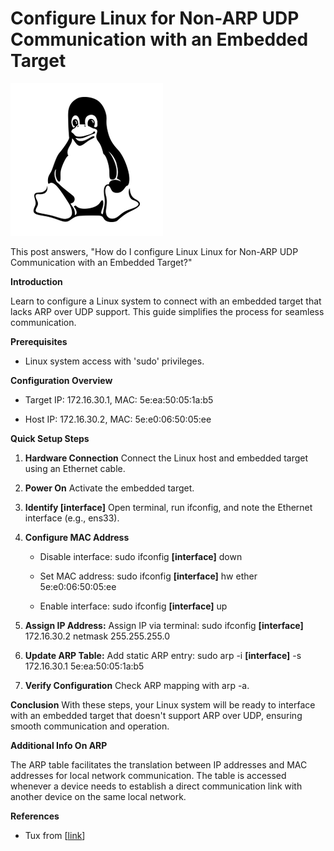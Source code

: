 # Configure Linux for Non-ARP UDP Communication with an Embedded Target

![tux_transparent](tux_transparent.png)

This post answers, "How do I configure Linux Linux for Non-ARP UDP Communication with an Embedded Target?"

**Introduction**

Learn to configure a Linux system to connect with an embedded target that lacks ARP over UDP support. This guide simplifies the process for seamless communication.

**Prerequisites**

-   Linux system access with 'sudo' privileges.
    

**Configuration Overview**

-   Target IP: 172.16.30.1, MAC: 5e:ea:50:05:1a:b5
    
-   Host IP: 172.16.30.2, MAC: 5e:e0:06:50:05:ee
    

**Quick Setup Steps**

1.  **Hardware Connection** Connect the Linux host and embedded target using an Ethernet cable.
    
2.  **Power On** Activate the embedded target.
    
3.  **Identify \[interface\]** Open terminal, run ifconfig, and note the Ethernet interface (e.g., ens33).
    
4.  **Configure MAC Address**  
    
    -   Disable interface: sudo ifconfig **\[interface\]** down
        
    -   Set MAC address: sudo ifconfig **\[interface\]** hw ether 5e:e0:06:50:05:ee
        
    -   Enable interface: sudo ifconfig **\[interface\]** up
        

1.  **Assign IP Address:** Assign IP via terminal: sudo ifconfig **\[interface\]** 172.16.30.2 netmask 255.255.255.0
    
2.  **Update ARP Table:** Add static ARP entry: sudo arp -i **\[interface\]** -s 172.16.30.1 5e:ea:50:05:1a:b5
    
3.  **Verify Configuration** Check ARP mapping with arp -a.
    

**Conclusion** With these steps, your Linux system will be ready to interface with an embedded target that doesn't support ARP over UDP, ensuring smooth communication and operation.

**Additional Info On ARP**

The ARP table facilitates the translation between IP addresses and MAC addresses for local network communication. The table is accessed whenever a device needs to establish a direct communication link with another device on the same local network.

**References**

-   Tux from \[[<u><span>link</span></u>](https://www.iconfinder.com/icons/367633/linux_tux_icon#size=128)\]